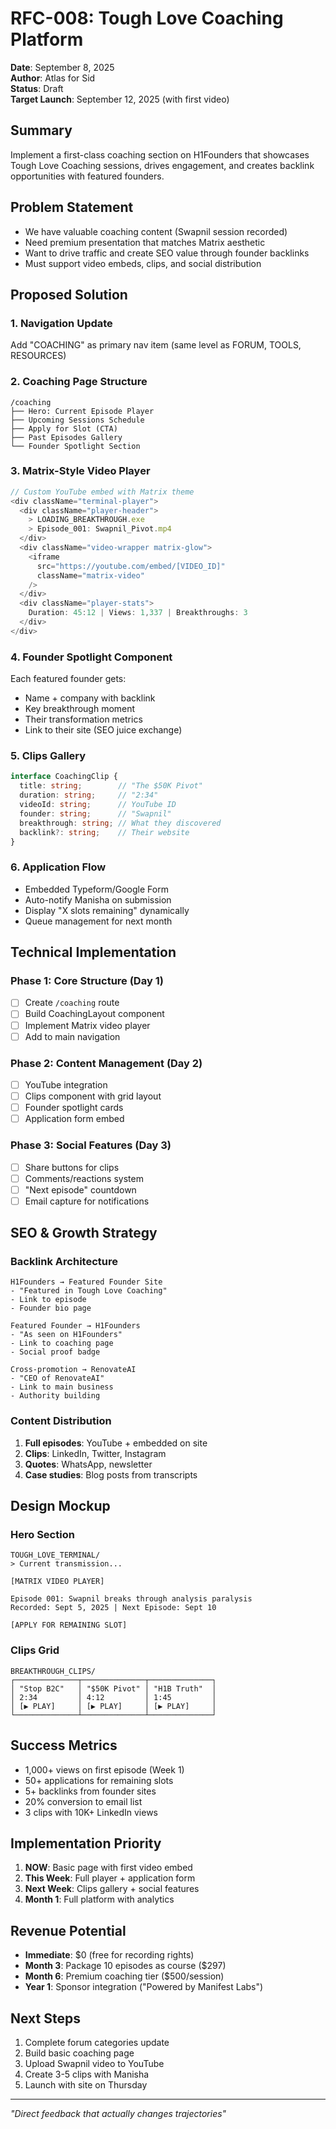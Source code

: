 # RFC-008: Tough Love Coaching Platform
**Date**: September 8, 2025  
**Author**: Atlas for Sid  
**Status**: Draft  
**Target Launch**: September 12, 2025 (with first video)

## Summary
Implement a first-class coaching section on H1Founders that showcases Tough Love Coaching sessions, drives engagement, and creates backlink opportunities with featured founders.

## Problem Statement
- We have valuable coaching content (Swapnil session recorded)
- Need premium presentation that matches Matrix aesthetic
- Want to drive traffic and create SEO value through founder backlinks
- Must support video embeds, clips, and social distribution

## Proposed Solution

### 1. Navigation Update
Add "COACHING" as primary nav item (same level as FORUM, TOOLS, RESOURCES)

### 2. Coaching Page Structure
```
/coaching
├── Hero: Current Episode Player
├── Upcoming Sessions Schedule  
├── Apply for Slot (CTA)
├── Past Episodes Gallery
└── Founder Spotlight Section
```

### 3. Matrix-Style Video Player
```typescript
// Custom YouTube embed with Matrix theme
<div className="terminal-player">
  <div className="player-header">
    > LOADING_BREAKTHROUGH.exe
    > Episode_001: Swapnil_Pivot.mp4
  </div>
  <div className="video-wrapper matrix-glow">
    <iframe 
      src="https://youtube.com/embed/[VIDEO_ID]"
      className="matrix-video"
    />
  </div>
  <div className="player-stats">
    Duration: 45:12 | Views: 1,337 | Breakthroughs: 3
  </div>
</div>
```

### 4. Founder Spotlight Component
Each featured founder gets:
- Name + company with backlink
- Key breakthrough moment
- Their transformation metrics
- Link to their site (SEO juice exchange)

### 5. Clips Gallery
```typescript
interface CoachingClip {
  title: string;        // "The $50K Pivot"
  duration: string;     // "2:34"
  videoId: string;      // YouTube ID
  founder: string;      // "Swapnil"
  breakthrough: string; // What they discovered
  backlink?: string;    // Their website
}
```

### 6. Application Flow
- Embedded Typeform/Google Form
- Auto-notify Manisha on submission
- Display "X slots remaining" dynamically
- Queue management for next month

## Technical Implementation

### Phase 1: Core Structure (Day 1)
- [ ] Create `/coaching` route
- [ ] Build CoachingLayout component
- [ ] Implement Matrix video player
- [ ] Add to main navigation

### Phase 2: Content Management (Day 2)
- [ ] YouTube integration
- [ ] Clips component with grid layout
- [ ] Founder spotlight cards
- [ ] Application form embed

### Phase 3: Social Features (Day 3)
- [ ] Share buttons for clips
- [ ] Comments/reactions system
- [ ] "Next episode" countdown
- [ ] Email capture for notifications

## SEO & Growth Strategy

### Backlink Architecture
```
H1Founders → Featured Founder Site
- "Featured in Tough Love Coaching"
- Link to episode
- Founder bio page

Featured Founder → H1Founders
- "As seen on H1Founders"
- Link to coaching page
- Social proof badge

Cross-promotion → RenovateAI
- "CEO of RenovateAI"
- Link to main business
- Authority building
```

### Content Distribution
1. **Full episodes**: YouTube + embedded on site
2. **Clips**: LinkedIn, Twitter, Instagram
3. **Quotes**: WhatsApp, newsletter
4. **Case studies**: Blog posts from transcripts

## Design Mockup

### Hero Section
```
TOUGH_LOVE_TERMINAL/
> Current transmission...

[MATRIX VIDEO PLAYER]

Episode 001: Swapnil breaks through analysis paralysis
Recorded: Sept 5, 2025 | Next Episode: Sept 10

[APPLY FOR REMAINING SLOT]
```

### Clips Grid
```
BREAKTHROUGH_CLIPS/
┌──────────────┬──────────────┬──────────────┐
│ "Stop B2C"   │ "$50K Pivot" │ "H1B Truth"  │
│ 2:34         │ 4:12         │ 1:45         │
│ [▶ PLAY]     │ [▶ PLAY]     │ [▶ PLAY]     │
└──────────────┴──────────────┴──────────────┘
```

## Success Metrics
- 1,000+ views on first episode (Week 1)
- 50+ applications for remaining slots
- 5+ backlinks from founder sites
- 20% conversion to email list
- 3 clips with 10K+ LinkedIn views

## Implementation Priority
1. **NOW**: Basic page with first video embed
2. **This Week**: Full player + application form
3. **Next Week**: Clips gallery + social features
4. **Month 1**: Full platform with analytics

## Revenue Potential
- **Immediate**: $0 (free for recording rights)
- **Month 3**: Package 10 episodes as course ($297)
- **Month 6**: Premium coaching tier ($500/session)
- **Year 1**: Sponsor integration ("Powered by Manifest Labs")

## Next Steps
1. Complete forum categories update
2. Build basic coaching page
3. Upload Swapnil video to YouTube
4. Create 3-5 clips with Manisha
5. Launch with site on Thursday

---

*"Direct feedback that actually changes trajectories"*